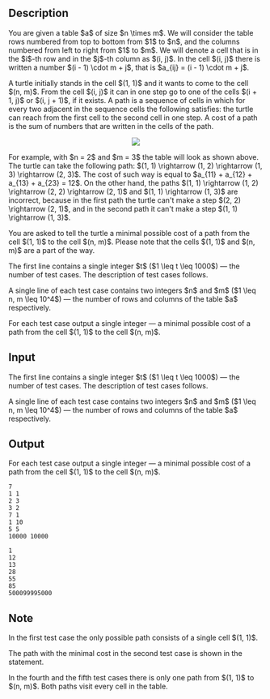 ## Description

<div><p>You are given a table $a$ of size $n \times m$. We will consider the table rows numbered from top to bottom from $1$ to $n$, and the columns numbered from left to right from $1$ to $m$. We will denote a cell that is in the $i$-th row and in the $j$-th column as $(i, j)$. In the cell $(i, j)$ there is written a number $(i - 1) \cdot m + j$, that is $a_{ij} = (i - 1) \cdot m + j$.</p><p>A turtle initially stands in the cell $(1, 1)$ and it wants to come to the cell $(n, m)$. From the cell $(i, j)$ it can in one step go to one of the cells $(i + 1, j)$ or $(i, j + 1)$, if it exists. A path is a sequence of cells in which for every two adjacent in the sequence cells the following satisfies: the turtle can reach from the first cell to the second cell in one step. A cost of a path is the sum of numbers that are written in the cells of the path.</p><center> <img class="tex-graphics" src="file://PPhssuny.png" style="max-width: 100.0%;max-height: 100.0%;"> </center><p>For example, with $n = 2$ and $m = 3$ the table will look as shown above. The turtle can take the following path: $(1, 1) \rightarrow (1, 2) \rightarrow (1, 3) \rightarrow (2, 3)$. The cost of such way is equal to $a_{11} + a_{12} + a_{13} + a_{23} = 12$. On the other hand, the paths $(1, 1) \rightarrow (1, 2) \rightarrow (2, 2) \rightarrow (2, 1)$ and $(1, 1) \rightarrow (1, 3)$ are incorrect, because in the first path the turtle can't make a step $(2, 2) \rightarrow (2, 1)$, and in the second path it can't make a step $(1, 1) \rightarrow (1, 3)$.</p><p>You are asked to tell the turtle a minimal possible cost of a path from the cell $(1, 1)$ to the cell $(n, m)$. Please note that the cells $(1, 1)$ and $(n, m)$ are a part of the way.</p></div><div class="input-specification"><p>The first line contains a single integer $t$ ($1 \leq t \leq 1000$) — the number of test cases. The description of test cases follows.</p><p>A single line of each test case contains two integers $n$ and $m$ ($1 \leq n, m \leq 10^4$) — the number of rows and columns of the table $a$ respectively.</p></div><div class="output-specification"><p>For each test case output a single integer — a minimal possible cost of a path from the cell $(1, 1)$ to the cell $(n, m)$.</p></div>

## Input

<p>The first line contains a single integer $t$ ($1 \leq t \leq 1000$) — the number of test cases. The description of test cases follows.</p><p>A single line of each test case contains two integers $n$ and $m$ ($1 \leq n, m \leq 10^4$) — the number of rows and columns of the table $a$ respectively.</p>

## Output

<p>For each test case output a single integer — a minimal possible cost of a path from the cell $(1, 1)$ to the cell $(n, m)$.</p>





```input1|2,4,6,8
7
1 1
2 3
3 2
7 1
1 10
5 5
10000 10000
```




```output1
1
12
13
28
55
85
500099995000
```



## Note

<p>In the first test case the only possible path consists of a single cell $(1, 1)$.</p><p>The path with the minimal cost in the second test case is shown in the statement.</p><p>In the fourth and the fifth test cases there is only one path from $(1, 1)$ to $(n, m)$. Both paths visit every cell in the table. </p>
